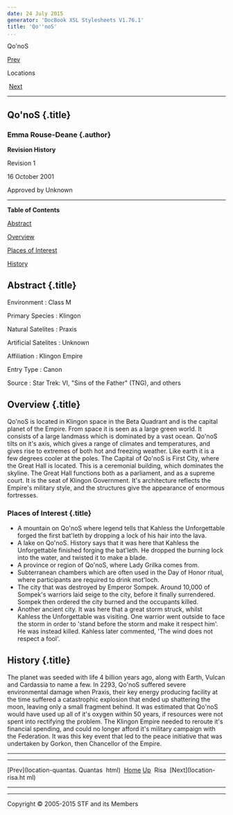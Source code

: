 ```yaml
---
date: 24 July 2015
generator: 'DocBook XSL Stylesheets V1.76.1'
title: 'Qo''noS'
...
```


Qo'noS

[Prev](location-quantas.html) 

Locations

 [Next](location-risa.html)

* * * * *

Qo'noS {.title}
------

### Emma Rouse-Deane {.author}

**Revision History**

Revision 1

16 October 2001

Approved by Unknown

* * * * *

**Table of Contents**

[Abstract](location-qonos.html#idp140478694712160)

[Overview](location-qonos.html#idp140478694723536)

[Places of Interest](location-qonos.html#idp140478694725392)

[History](location-qonos.html#idp140478694731712)

Abstract {.title}
--------

 Environment 
:   Class M

 Primary Species 
:   Klingon

 Natural Satelites 
:   Praxis

 Artificial Satelites 
:   Unknown

 Affiliation 
:   Klingon Empire

 Entry Type 
:   Canon

 Source 
:   Star Trek: VI, "Sins of the Father" (TNG), and others

Overview {.title}
--------

Qo'noS is located in Klingon space in the Beta Quadrant and is the
capital planet of the Empire. From space it is seen as a large green
world. It consists of a large landmass which is dominated by a vast
ocean. Qo'noS tilts on it's axis, which gives a range of climates and
temperatures, and gives rise to extremes of both hot and freezing
weather. Like earth it is a few degrees cooler at the poles. The Capital
of Qo'noS is First City, where the Great Hall is located. This is a
ceremonial building, which dominates the skyline. The Great Hall
functions both as a parliament, and as a supreme court. It is the seat
of Klingon Government. It's architecture reflects the Empire's military
style, and the structures give the appearance of enormous fortresses.

### Places of Interest {.title}

-   A mountain on Qo'noS where legend tells that Kahless the
    Unforgettable forged the first bat'leth by dropping a lock of his
    hair into the lava.
-   A lake on Qo'noS. History says that it was here that Kahless the
    Unforgettable finished forging the bat'leth. He dropped the burning
    lock into the water, and twisted it to make a blade.
-   A province or region of Qo'noS, where Lady Grilka comes from.
-   Subterranean chambers which are often used in the Day of Honor
    ritual, where participants are required to drink mot'loch.
-   The city that was destroyed by Emperor Sompek. Around 10,000 of
    Sompek's warriors laid seige to the city, before it finally
    surrendered. Sompek then ordered the city burned and the occupants
    killed.
-   Another ancient city. It was here that a great storm struck, whilst
    Kahless the Unforgettable was visiting. One warrior went outside to
    face the storm in order to 'stand before the storm and make it
    respect him'. He was instead killed. Kahless later commented, 'The
    wind does not respect a fool'.

History {.title}
-------

The planet was seeded with life 4 billion years ago, along with Earth,
Vulcan and Cardassia to name a few. In 2293, Qo'noS suffered severe
environmental damage when Praxis, their key energy producing facility at
the time suffered a catastrophic explosion that ended up shattering the
moon, leaving only a small fragment behind. It was estimated that Qo'noS
would have used up all of it's oxygen within 50 years, if resources were
not spent into rectifying the problem. The Klingon Empire needed to
reroute it's financial spending, and could no longer afford it's
military campaign with the Federation. It was this key event that led to
the peace initiative that was undertaken by Gorkon, then Chancellor of
the Empire.

* * * * *

  ------------------------ ------------------------ ------------------------
  [Prev](location-quantas. Quantas 
  html)                    [Home](../index.html)
  [Up](locations.html)      Risa
   [Next](location-risa.ht 
  ml)                      
  ------------------------ ------------------------ ------------------------

* * * * *

Copyright © 2005-2015 STF and its Members
